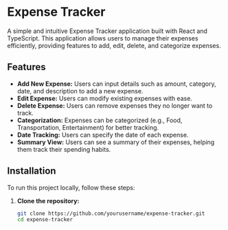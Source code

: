 # Expense Tracker

A simple and intuitive Expense Tracker application built with React and TypeScript. This application allows users to manage their expenses efficiently, providing features to add, edit, delete, and categorize expenses.

## Features

- **Add New Expense:** Users can input details such as amount, category, date, and description to add a new expense.
- **Edit Expense:** Users can modify existing expenses with ease.
- **Delete Expense:** Users can remove expenses they no longer want to track.
- **Categorization:** Expenses can be categorized (e.g., Food, Transportation, Entertainment) for better tracking.
- **Date Tracking:** Users can specify the date of each expense.
- **Summary View:** Users can see a summary of their expenses, helping them track their spending habits.

## Installation

To run this project locally, follow these steps:

1. **Clone the repository:**
   ```bash
   git clone https://github.com/yourusername/expense-tracker.git
   cd expense-tracker
